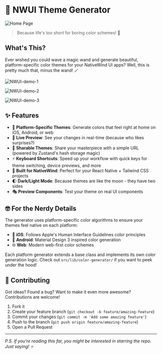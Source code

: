 # 🎨 NWUI Theme Generator

![Home Page](https://github.com/user-attachments/assets/b385eabb-cd5a-4ada-8aaf-5393b4002f5d)

> Because life's too short for boring color schemes! 🌈

## What's This?

Ever wished you could wave a magic wand and generate beautiful, platform-specific color themes for your NativeWind UI apps? Well, this is pretty much that, minus the wand! 🪄

![NWUI-demo-1](https://github.com/user-attachments/assets/95b37575-aa58-42ac-8898-70ae6abb3f3d)

![NWUI-demo-2](https://github.com/user-attachments/assets/44e670fc-e5b0-415e-b13c-335a9e7d4435)

![NWUI-demo-3](https://github.com/user-attachments/assets/402d2974-4744-429c-89cf-669bad6ebd1a)


## ✨ Features

- 🎯 **Platform-Specific Themes**: Generate colors that feel right at home on iOS, Android, or web
- 🔄 **Live Preview**: See your changes in real-time (because who likes surprises?)
- 🔗 **Sharable Themes**: Share your masterpiece with a simple URL (powered by Zustand's hash storage magic)
- ⚡️ **Keyboard Shortcuts**: Speed up your workflow with quick keys for theme switching, device previews, and more
- 📱 **Built for NativeWind**: Perfect for your React Native + Tailwind CSS projects
- 🌓 **Dark/Light Mode**: Because themes are like the moon - they have two sides
- 🎭 **Preview Components**: Test your theme on real UI components

## 🤓 For the Nerdy Details

The generator uses platform-specific color algorithms to ensure your themes feel native on each platform:

- 🍎 **iOS**: Follows Apple's Human Interface Guidelines color principles
- 🤖 **Android**: Material Design 3 inspired color generation
- 🌐 **Web**: Modern web-first color schemes

Each platform generator extends a base class and implements its own color generation logic. Check out `src/lib/color-generator/` if you want to peek under the hood!

## 🤝 Contributing

Got ideas? Found a bug? Want to make it even more awesome? Contributions are welcome!

1. Fork it
2. Create your feature branch (`git checkout -b feature/amazing-feature`)
3. Commit your changes (`git commit -m 'Add some amazing feature'`)
4. Push to the branch (`git push origin feature/amazing-feature`)
5. Open a Pull Request

---

_P.S. If you're reading this far, you might be interested in starring the repo. Just saying! ⭐️_
